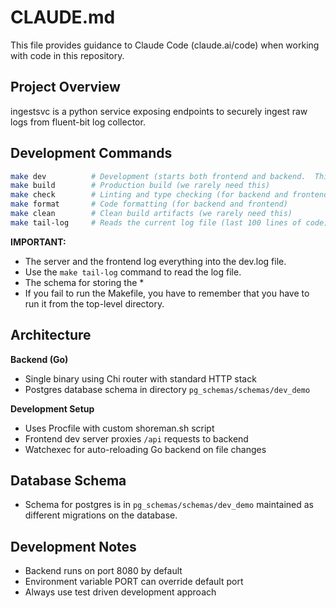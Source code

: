 # CLAUDE.md

This file provides guidance to Claude Code (claude.ai/code) when working with code in this repository.

## Project Overview

ingestsvc is a python service exposing endpoints to securely ingest raw logs from fluent-bit log collector.

## Development Commands

```bash
make dev          # Development (starts both frontend and backend.  This autoreloads and auto compiles.  Don't ever stop the server)
make build        # Production build (we rarely need this)
make check        # Linting and type checking (for backend and frontend)
make format       # Code formatting (for backend and frontend)
make clean        # Clean build artifacts (we rarely need this)
make tail-log     # Reads the current log file (last 100 lines of code)
```

**IMPORTANT:**

* The server and the frontend log everything into the dev.log file.
* Use the `make tail-log` command to read the log file. 
* The schema for storing the *
* If you fail to run the Makefile, you have to remember that you have to run it from the top-level directory.

## Architecture

**Backend (Go)**
- Single binary using Chi router with standard HTTP stack
- Postgres database schema in directory `pg_schemas/schemas/dev_demo`


**Development Setup**
- Uses Procfile with custom shoreman.sh script
- Frontend dev server proxies `/api` requests to backend
- Watchexec for auto-reloading Go backend on file changes

## Database Schema

- Schema for postgres is in `pg_schemas/schemas/dev_demo` maintained as different migrations on the database.

## Development Notes

- Backend runs on port 8080 by default
- Environment variable PORT can override default port
- Always use test driven development approach